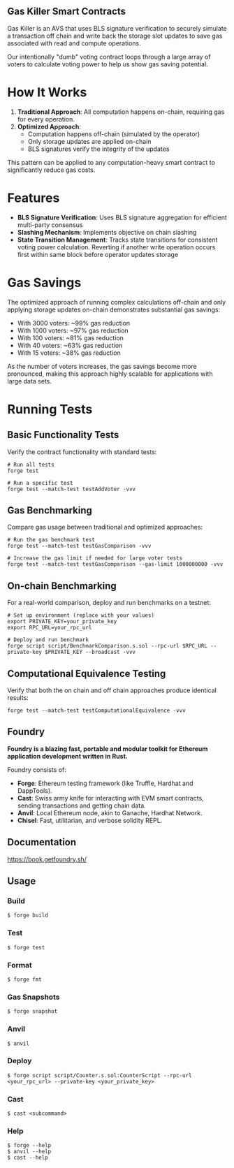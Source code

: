 ## Gas Killer Smart Contracts 

Gas Killer is an AVS that uses BLS signature verification to securely simulate a transaction off chain and write back the storage slot updates to save gas associated with read and compute operations.

Our intentionally "dumb" voting contract loops through a large array of voters to calculate voting power to help us show gas saving potential.

# How It Works

1. **Traditional Approach**: All computation happens on-chain, requiring gas for every operation.
2. **Optimized Approach**: 
   - Computation happens off-chain (simulated by the operator)
   - Only storage updates are applied on-chain
   - BLS signatures verify the integrity of the updates

This pattern can be applied to any computation-heavy smart contract to significantly reduce gas costs.

# Features 
- **BLS Signature Verification**: Uses BLS signature aggregation for efficient multi-party consensus
- **Slashing Mechanism**: Implements objective on chain slashing
- **State Transition Management**: Tracks state transitions for consistent voting power calculation. Reverting if another write operation occurs first within same block before operator updates storage

# Gas Savings 

The optimized approach of running complex calculations off-chain and only applying storage updates on-chain demonstrates substantial gas savings:

- With 3000 voters: ~99% gas reduction
- With 1000 voters: ~97% gas reduction
- With 100 voters: ~81% gas reduction
- With 40 voters: ~63% gas reduction
- With 15 voters: ~38% gas reduction

As the number of voters increases, the gas savings become more pronounced, making this approach highly scalable for applications with large data sets.

# Running Tests

## Basic Functionality Tests

Verify the contract functionality with standard tests:

```shell
# Run all tests
forge test

# Run a specific test
forge test --match-test testAddVoter -vvv
```

## Gas Benchmarking

Compare gas usage between traditional and optimized approaches:

```shell
# Run the gas benchmark test
forge test --match-test testGasComparison -vvv

# Increase the gas limit if needed for large voter tests
forge test --match-test testGasComparison --gas-limit 1000000000 -vvv
```

## On-chain Benchmarking

For a real-world comparison, deploy and run benchmarks on a testnet:

```shell
# Set up environment (replace with your values)
export PRIVATE_KEY=your_private_key
export RPC_URL=your_rpc_url

# Deploy and run benchmark
forge script script/BenchmarkComparison.s.sol --rpc-url $RPC_URL --private-key $PRIVATE_KEY --broadcast -vvv
```

## Computational Equivalence Testing

Verify that both the on chain and off chain approaches produce identical results:

```shell
forge test --match-test testComputationalEquivalence -vvv
```

## Foundry

**Foundry is a blazing fast, portable and modular toolkit for Ethereum application development written in Rust.**

Foundry consists of:

-   **Forge**: Ethereum testing framework (like Truffle, Hardhat and DappTools).
-   **Cast**: Swiss army knife for interacting with EVM smart contracts, sending transactions and getting chain data.
-   **Anvil**: Local Ethereum node, akin to Ganache, Hardhat Network.
-   **Chisel**: Fast, utilitarian, and verbose solidity REPL.

## Documentation

https://book.getfoundry.sh/

## Usage

### Build

```shell
$ forge build
```

### Test

```shell
$ forge test
```

### Format

```shell
$ forge fmt
```

### Gas Snapshots

```shell
$ forge snapshot
```

### Anvil

```shell
$ anvil
```

### Deploy

```shell
$ forge script script/Counter.s.sol:CounterScript --rpc-url <your_rpc_url> --private-key <your_private_key>
```

### Cast

```shell
$ cast <subcommand>
```

### Help

```shell
$ forge --help
$ anvil --help
$ cast --help
```
